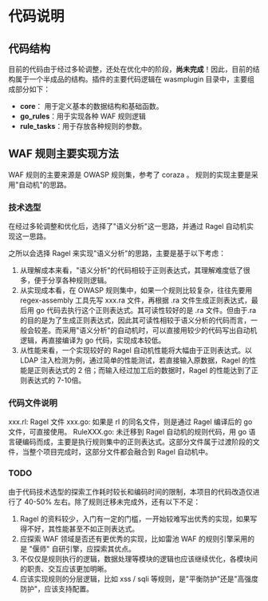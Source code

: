 # 代码说明

## 代码结构
目前的代码由于经过多轮调整，还处在优化中的阶段，**尚未完成**！因此，目前的结构属于一个半成品的结构。插件的主要代码逻辑在 wasmplugin 目录中，主要组成部分如下：

- **core**： 用于定义基本的数据结构和基础函数。
- **go_rules**：用于实现各种 WAF 规则逻辑
- **rule_tasks**：用于存放各种规则的参数。

## WAF 规则主要实现方法

WAF 规则的主要来源是 OWASP 规则集，参考了 coraza 。 规则的实现主要是采用"自动机"的思路。

### 技术选型

在经过多轮调整和优化后，选择了"语义分析"这一思路，并通过 Ragel 自动机实现这一思路。

之所以会选择 Ragel 来实现"语义分析"的思路，主要是基于以下考虑：
1. 从理解成本来看，"语义分析"的代码相较于正则表达式，其理解难度低了很多，便于分享各种规则逻辑。
2. 从实现成本看，在 OWASP 规则集中，如果一个规则比较复杂，往往先要用 regex-assembly 工具先写 xxx.ra 文件，再根据 .ra 文件生成正则表达式，最后用 go 代码去执行这个正则表达式。其可读性较好的是 .ra 文件。但由于.ra的目的是为了生成正则表达式，因此其可读性相较于语义分析的代码而言，一般会较差。而采用"语义分析"的自动机时，可以直接用较少的代码写出自动机逻辑，再直接编译为 go 代码，实现成本较低。
3. 从性能来看，一个实现较好的 Ragel 自动机性能将大幅由于正则表达式。以 LDAP 注入检测为例，通过简单的性能测试，若直接输入原数据，Ragel 的性能是正则表达式的 2 倍；而输入经过加工后的数据时，Ragel 的性能达到了正则表达式的 7-10倍。

### 代码文件说明

xxx.rl: Ragel 文件
xxx.go: 如果是 rl 的同名文件，则是通过 Ragel 编译后的 go 文件，可直接使用。
RuleXXX.go: 未迁移到 Ragel 自动机的规则代码，用 go 语言硬编码而成，主要是执行规则集中的正则表达式。这部分文件属于过渡阶段的文件，当整个项目完成时，这部分文件都会融合到 Ragel 自动机中。

### TODO

由于代码技术选型的探索工作耗时较长和编码时间的限制，本项目的代码改造仅进行了 40-50% 左右。除了规则迁移未完成外，还有以下不足：

1. Ragel 的资料较少，入门有一定的门槛，一开始较难写出优秀的实现，如果写得不好，其性能甚至不如正则表达式。
2. 应探索 WAF 领域是否还有更优秀的实现，比如雷池 WAF 的规则引擎采用的是 "偃师" 自研引擎，应探索其优点。
3. 不仅仅是规则执行的逻辑，数据处理等模块的逻辑也应该继续优化，各模块间的职责、交互应该更加明晰。
4. 应该实现规则的分层逻辑，比如 xss / sqli 等规则，是"平衡防护"还是"高强度防护"，应该支持配置。

